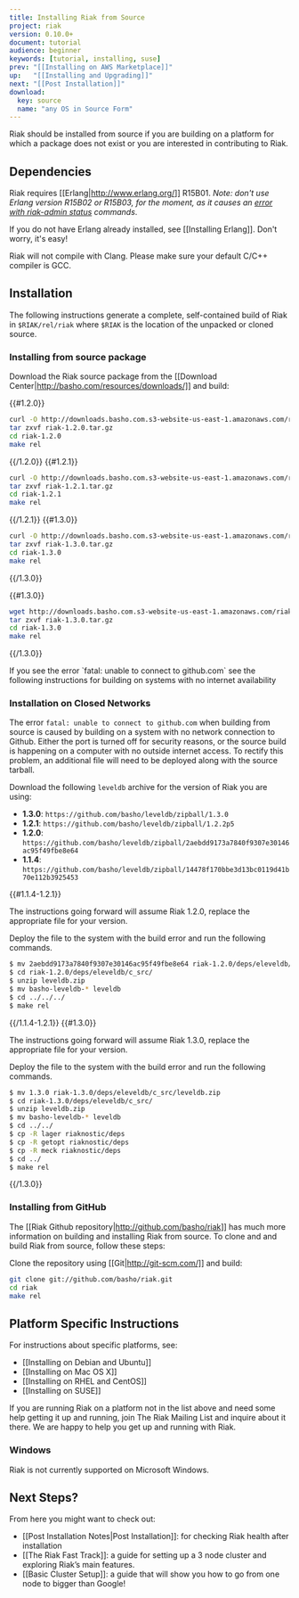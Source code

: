 ```yaml
---
title: Installing Riak from Source
project: riak
version: 0.10.0+
document: tutorial
audience: beginner
keywords: [tutorial, installing, suse]
prev: "[[Installing on AWS Marketplace]]"
up:   "[[Installing and Upgrading]]"
next: "[[Post Installation]]"
download: 
  key: source
  name: "any OS in Source Form"
---
```


Riak should be installed from source if you are building on a platform for which a package does not exist or you are interested in contributing to Riak.

## Dependencies
Riak requires [[Erlang|http://www.erlang.org/]] R15B01. *Note: don't use Erlang version R15B02 or R15B03, for the moment, as it causes an [error with riak-admin status](https://github.com/basho/riak/issues/227) commands*.

If you do not have Erlang already installed, see [[Installing Erlang]]. Don't worry, it's easy!

<div class='note'>Riak will not compile with Clang. Please make sure your default C/C++ compiler is GCC.</div>

## Installation
The following instructions generate a complete, self-contained build of Riak in `$RIAK/rel/riak` where `$RIAK` is the location of the unpacked or cloned source.

### Installing from source package
Download the Riak source package from the [[Download Center|http://basho.com/resources/downloads/]] and build:

{{#1.2.0}}

```bash
curl -O http://downloads.basho.com.s3-website-us-east-1.amazonaws.com/riak/1.2/1.2.0/riak-1.2.0.tar.gz
tar zxvf riak-1.2.0.tar.gz
cd riak-1.2.0
make rel
```

{{/1.2.0}}
{{#1.2.1}}

```bash
curl -O http://downloads.basho.com.s3-website-us-east-1.amazonaws.com/riak/1.2/1.2.1/riak-1.2.1.tar.gz
tar zxvf riak-1.2.1.tar.gz
cd riak-1.2.1
make rel
```

{{/1.2.1}}
{{#1.3.0}}

```bash
curl -O http://downloads.basho.com.s3-website-us-east-1.amazonaws.com/riak/1.3/1.3.0/riak-1.3.0.tar.gz
tar zxvf riak-1.3.0.tar.gz
cd riak-1.3.0
make rel
```

{{/1.3.0}}

{{#1.3.0}}

```bash
wget http://downloads.basho.com.s3-website-us-east-1.amazonaws.com/riak/1.3/1.3.0/riak-1.3.0.tar.gz
tar zxvf riak-1.3.0.tar.gz
cd riak-1.3.0
make rel
```

{{/1.3.0}}

<div class='note'> If you see the error `fatal: unable to connect to github.com` see the following instructions for building on systems with no internet availability </div>

### Installation on Closed Networks
The error `fatal: unable to connect to github.com` when building from source is caused by building on a system with no network connection to Github. Either the port is turned off for security reasons, or the source build is happening on a computer with no outside internet access.  To rectify this problem, an additional file will need to be deployed along with the source tarball.

Download the following `leveldb` archive for the version of Riak you are using:

  * **1.3.0**: `https://github.com/basho/leveldb/zipball/1.3.0`
  * **1.2.1**: `https://github.com/basho/leveldb/zipball/1.2.2p5`
  * **1.2.0**: `https://github.com/basho/leveldb/zipball/2aebdd9173a7840f9307e30146ac95f49fbe8e64`
  * **1.1.4**: `https://github.com/basho/leveldb/zipball/14478f170bbe3d13bc0119d41b70e112b3925453`

{{#1.1.4-1.2.1}}

The instructions going forward will assume Riak 1.2.0, replace the appropriate file for your version.

Deploy the file to the system with the build error and run the following commands.

```bash
$ mv 2aebdd9173a7840f9307e30146ac95f49fbe8e64 riak-1.2.0/deps/eleveldb/c_src/leveldb.zip
$ cd riak-1.2.0/deps/eleveldb/c_src/
$ unzip leveldb.zip
$ mv basho-leveldb-* leveldb
$ cd ../../../
$ make rel
```

{{/1.1.4-1.2.1}}
{{#1.3.0}}

The instructions going forward will assume Riak 1.3.0, replace the appropriate file for your version.

Deploy the file to the system with the build error and run the following commands.

```bash
$ mv 1.3.0 riak-1.3.0/deps/eleveldb/c_src/leveldb.zip
$ cd riak-1.3.0/deps/eleveldb/c_src/
$ unzip leveldb.zip
$ mv basho-leveldb-* leveldb
$ cd ../../
$ cp -R lager riaknostic/deps
$ cp -R getopt riaknostic/deps
$ cp -R meck riaknostic/deps
$ cd ../
$ make rel
```

{{/1.3.0}}

### Installing from GitHub
The [[Riak Github repository|http://github.com/basho/riak]] has much more information on building and installing Riak from source. To clone and and build Riak from source, follow these steps:

Clone the repository using [[Git|http://git-scm.com/]] and build:

```bash
git clone git://github.com/basho/riak.git
cd riak
make rel
```

## Platform Specific Instructions
For instructions about specific platforms, see:

  * [[Installing on Debian and Ubuntu]]
  * [[Installing on Mac OS X]]
  * [[Installing on RHEL and CentOS]]
  * [[Installing on SUSE]]

If you are running Riak on a platform not in the list above and need some help getting it up and running, join The Riak Mailing List and inquire about it there. We are happy to help you get up and running with Riak.

### Windows
Riak is not currently supported on Microsoft Windows.

## Next Steps?
From here you might want to check out:

* [[Post Installation Notes|Post Installation]]: for checking Riak health after installation
* [[The Riak Fast Track]]: a guide for setting up a 3 node cluster and exploring Riak’s main features.
* [[Basic Cluster Setup]]: a guide that will show you how to go from one node to bigger than Google!
